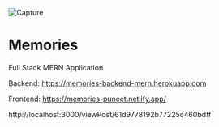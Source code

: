 ![Capture](https://user-images.githubusercontent.com/55274410/124586026-8fcb4200-de73-11eb-969f-dacd148410bc.JPG)
# Memories
Full Stack MERN Application 

Backend:
https://memories-backend-mern.herokuapp.com

Frontend:
https://memories-puneet.netlify.app/


http://localhost:3000/viewPost/61d9778192b77225c460bdff